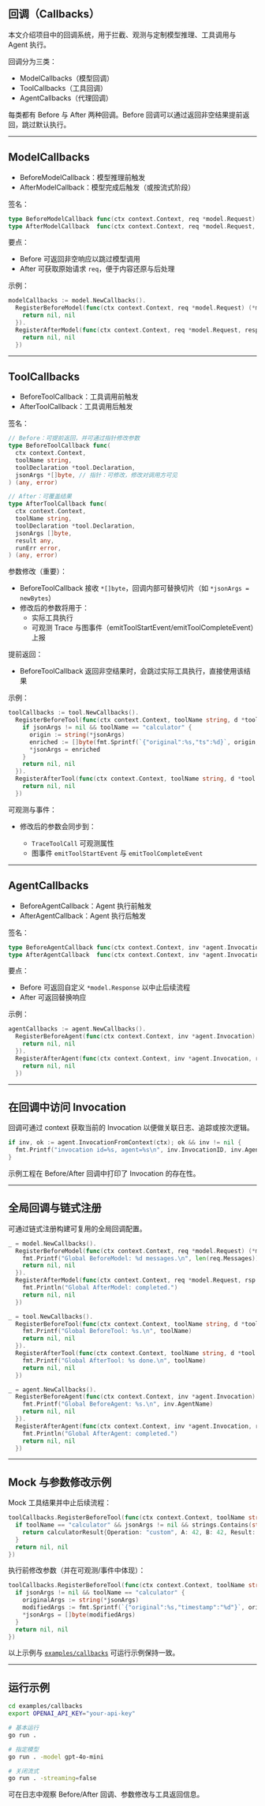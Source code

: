## 回调（Callbacks）

本文介绍项目中的回调系统，用于拦截、观测与定制模型推理、工具调用与 Agent 执行。

回调分为三类：

- ModelCallbacks（模型回调）
- ToolCallbacks（工具回调）
- AgentCallbacks（代理回调）

每类都有 Before 与 After 两种回调。Before 回调可以通过返回非空结果提前返回，跳过默认执行。

---

## ModelCallbacks

- BeforeModelCallback：模型推理前触发
- AfterModelCallback：模型完成后触发（或按流式阶段）

签名：

```go
type BeforeModelCallback func(ctx context.Context, req *model.Request) (*model.Response, error)
type AfterModelCallback  func(ctx context.Context, req *model.Request, resp *model.Response, runErr error) (*model.Response, error)
```

要点：

- Before 可返回非空响应以跳过模型调用
- After 可获取原始请求 `req`，便于内容还原与后处理

示例：

```go
modelCallbacks := model.NewCallbacks().
  RegisterBeforeModel(func(ctx context.Context, req *model.Request) (*model.Response, error) {
    return nil, nil
  }).
  RegisterAfterModel(func(ctx context.Context, req *model.Request, resp *model.Response, runErr error) (*model.Response, error) {
    return nil, nil
  })
```

---

## ToolCallbacks

- BeforeToolCallback：工具调用前触发
- AfterToolCallback：工具调用后触发

签名：

```go
// Before：可提前返回，并可通过指针修改参数
type BeforeToolCallback func(
  ctx context.Context,
  toolName string,
  toolDeclaration *tool.Declaration,
  jsonArgs *[]byte, // 指针：可修改，修改对调用方可见
) (any, error)

// After：可覆盖结果
type AfterToolCallback func(
  ctx context.Context,
  toolName string,
  toolDeclaration *tool.Declaration,
  jsonArgs []byte,
  result any,
  runErr error,
) (any, error)
```

参数修改（重要）：

- BeforeToolCallback 接收 `*[]byte`，回调内部可替换切片（如 `*jsonArgs = newBytes`）
- 修改后的参数将用于：
  - 实际工具执行
  - 可观测 Trace 与图事件（emitToolStartEvent/emitToolCompleteEvent）上报

提前返回：

- BeforeToolCallback 返回非空结果时，会跳过实际工具执行，直接使用该结果

示例：

```go
toolCallbacks := tool.NewCallbacks().
  RegisterBeforeTool(func(ctx context.Context, toolName string, d *tool.Declaration, jsonArgs *[]byte) (any, error) {
    if jsonArgs != nil && toolName == "calculator" {
      origin := string(*jsonArgs)
      enriched := []byte(fmt.Sprintf(`{"original":%s,"ts":%d}`, origin, time.Now().Unix()))
      *jsonArgs = enriched
    }
    return nil, nil
  }).
  RegisterAfterTool(func(ctx context.Context, toolName string, d *tool.Declaration, args []byte, result any, runErr error) (any, error) {
    return nil, nil
  })
```

可观测与事件：

- 修改后的参数会同步到：

  - `TraceToolCall` 可观测属性
  - 图事件 `emitToolStartEvent` 与 `emitToolCompleteEvent`

---

## AgentCallbacks

- BeforeAgentCallback：Agent 执行前触发
- AfterAgentCallback：Agent 执行后触发

签名：

```go
type BeforeAgentCallback func(ctx context.Context, inv *agent.Invocation) (*model.Response, error)
type AfterAgentCallback  func(ctx context.Context, inv *agent.Invocation, runErr error) (*model.Response, error)
```

要点：

- Before 可返回自定义 `*model.Response` 以中止后续流程
- After 可返回替换响应

示例：

```go
agentCallbacks := agent.NewCallbacks().
  RegisterBeforeAgent(func(ctx context.Context, inv *agent.Invocation) (*model.Response, error) {
    return nil, nil
  }).
  RegisterAfterAgent(func(ctx context.Context, inv *agent.Invocation, runErr error) (*model.Response, error) {
    return nil, nil
  })
```

---

## 在回调中访问 Invocation

回调可通过 context 获取当前的 Invocation 以便做关联日志、追踪或按次逻辑。

```go
if inv, ok := agent.InvocationFromContext(ctx); ok && inv != nil {
  fmt.Printf("invocation id=%s, agent=%s\n", inv.InvocationID, inv.AgentName)
}
```

示例工程在 Before/After 回调中打印了 Invocation 的存在性。

---

## 全局回调与链式注册

可通过链式注册构建可复用的全局回调配置。

```go
_ = model.NewCallbacks().
  RegisterBeforeModel(func(ctx context.Context, req *model.Request) (*model.Response, error) {
    fmt.Printf("Global BeforeModel: %d messages.\n", len(req.Messages))
    return nil, nil
  }).
  RegisterAfterModel(func(ctx context.Context, req *model.Request, rsp *model.Response, err error) (*model.Response, error) {
    fmt.Println("Global AfterModel: completed.")
    return nil, nil
  })

_ = tool.NewCallbacks().
  RegisterBeforeTool(func(ctx context.Context, toolName string, d *tool.Declaration, jsonArgs *[]byte) (any, error) {
    fmt.Printf("Global BeforeTool: %s.\n", toolName)
    return nil, nil
  }).
  RegisterAfterTool(func(ctx context.Context, toolName string, d *tool.Declaration, jsonArgs []byte, result any, runErr error) (any, error) {
    fmt.Printf("Global AfterTool: %s done.\n", toolName)
    return nil, nil
  })

_ = agent.NewCallbacks().
  RegisterBeforeAgent(func(ctx context.Context, inv *agent.Invocation) (*model.Response, error) {
    fmt.Printf("Global BeforeAgent: %s.\n", inv.AgentName)
    return nil, nil
  }).
  RegisterAfterAgent(func(ctx context.Context, inv *agent.Invocation, runErr error) (*model.Response, error) {
    fmt.Println("Global AfterAgent: completed.")
    return nil, nil
  })
```

---

## Mock 与参数修改示例

Mock 工具结果并中止后续流程：

```go
toolCallbacks.RegisterBeforeTool(func(ctx context.Context, toolName string, d *tool.Declaration, jsonArgs *[]byte) (any, error) {
  if toolName == "calculator" && jsonArgs != nil && strings.Contains(string(*jsonArgs), "42") {
    return calculatorResult{Operation: "custom", A: 42, B: 42, Result: 4242}, nil
  }
  return nil, nil
})
```

执行前修改参数（并在可观测/事件中体现）：

```go
toolCallbacks.RegisterBeforeTool(func(ctx context.Context, toolName string, d *tool.Declaration, jsonArgs *[]byte) (any, error) {
  if jsonArgs != nil && toolName == "calculator" {
    originalArgs := string(*jsonArgs)
    modifiedArgs := fmt.Sprintf(`{"original":%s,"timestamp":"%d"}`, originalArgs, time.Now().Unix())
    *jsonArgs = []byte(modifiedArgs)
  }
  return nil, nil
})
```

以上示例与 [`examples/callbacks`](../../../examples/callbacks/) 可运行示例保持一致。

---

## 运行示例

```bash
cd examples/callbacks
export OPENAI_API_KEY="your-api-key"

# 基本运行
go run .

# 指定模型
go run . -model gpt-4o-mini

# 关闭流式
go run . -streaming=false
```

可在日志中观察 Before/After 回调、参数修改与工具返回信息。
